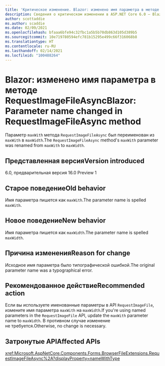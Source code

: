 ```yaml
---
title: 'Критическое изменение. Blazor: изменено имя параметра в методе RequestImageFileAsync'
description: Сведения о критическом изменении в ASP.NET Core 6.0 — Blazor. изменено имя параметра в методе RequestImageFileAsync
author: scottaddie
ms.author: scaddie
ms.date: 02/09/2021
ms.openlocfilehash: bfaaa6bfe94c32fbc1a5b5b70db863d105d389b5
ms.sourcegitcommit: 10e719780594efc781b15295e499c66f316068b8
ms.translationtype: HT
ms.contentlocale: ru-RU
ms.lasthandoff: 02/14/2021
ms.locfileid: "100488264"
---
```

# <a name="blazor-parameter-name-changed-in-requestimagefileasync-method"></a><span data-ttu-id="90353-103">Blazor: изменено имя параметра в методе RequestImageFileAsync</span><span class="sxs-lookup"><span data-stu-id="90353-103">Blazor: Parameter name changed in RequestImageFileAsync method</span></span>

<span data-ttu-id="90353-104">Параметр `maxWith` метода `RequestImageFileAsync` был переименован из `maxWith` в `maxWidth`.</span><span class="sxs-lookup"><span data-stu-id="90353-104">The `RequestImageFileAsync` method's `maxWith` parameter was renamed from `maxWith` to `maxWidth`.</span></span>

## <a name="version-introduced"></a><span data-ttu-id="90353-105">Представленная версия</span><span class="sxs-lookup"><span data-stu-id="90353-105">Version introduced</span></span>

<span data-ttu-id="90353-106">6.0, предварительная версия 1</span><span class="sxs-lookup"><span data-stu-id="90353-106">6.0 Preview 1</span></span>

## <a name="old-behavior"></a><span data-ttu-id="90353-107">Старое поведение</span><span class="sxs-lookup"><span data-stu-id="90353-107">Old behavior</span></span>

<span data-ttu-id="90353-108">Имя параметра пишется как `maxWith`.</span><span class="sxs-lookup"><span data-stu-id="90353-108">The parameter name is spelled `maxWith`.</span></span>

## <a name="new-behavior"></a><span data-ttu-id="90353-109">Новое поведение</span><span class="sxs-lookup"><span data-stu-id="90353-109">New behavior</span></span>

<span data-ttu-id="90353-110">Имя параметра пишется как `maxWidth`.</span><span class="sxs-lookup"><span data-stu-id="90353-110">The parameter name is spelled `maxWidth`.</span></span>

## <a name="reason-for-change"></a><span data-ttu-id="90353-111">Причина изменения</span><span class="sxs-lookup"><span data-stu-id="90353-111">Reason for change</span></span>

<span data-ttu-id="90353-112">Исходное имя параметра было типографической ошибкой.</span><span class="sxs-lookup"><span data-stu-id="90353-112">The original parameter name was a typographical error.</span></span>

## <a name="recommended-action"></a><span data-ttu-id="90353-113">Рекомендованное действие</span><span class="sxs-lookup"><span data-stu-id="90353-113">Recommended action</span></span>

<span data-ttu-id="90353-114">Если вы используете именованные параметры в API `RequestImageFile`, измените имя параметра `maxWith` на `maxWidth`.</span><span class="sxs-lookup"><span data-stu-id="90353-114">If you're using named parameters in the `RequestImageFile` API, update the `maxWith` parameter name to `maxWidth`.</span></span> <span data-ttu-id="90353-115">В противном случае изменение не требуется.</span><span class="sxs-lookup"><span data-stu-id="90353-115">Otherwise, no change is necessary.</span></span>

## <a name="affected-apis"></a><span data-ttu-id="90353-116">Затронутые API</span><span class="sxs-lookup"><span data-stu-id="90353-116">Affected APIs</span></span>

<xref:Microsoft.AspNetCore.Components.Forms.BrowserFileExtensions.RequestImageFileAsync%2A?displayProperty=nameWithType>

<!--

## Category

ASP.NET Core

## Affected APIs

`Overload:Microsoft.AspNetCore.Components.Forms.BrowserFileExtensions.RequestImageFileAsync`

-->
